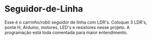 # Seguidor-de-Linha
Esse é o carrinho/robô seguidor de linha com LDR's. Coloquei 3 LDR's, ponte H, Arduino, motores, LED's e resistores nesse projeto. A programação está toda comentada para maior entendimento. 
